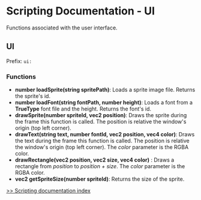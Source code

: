 # Scripting Documentation - UI
Functions associated with the user interface.

## UI
Prefix: ``ui:``

### Functions
- **number loadSprite(string spritePath)**: Loads a sprite image file. Returns the sprite's id.
- **number loadFont(string fontPath, number height)**: Loads a font from a **TrueType** font file and the height. Returns the font's id.
- **drawSprite(number spriteId, vec2 position)**: Draws the sprite during the frame this function is called. The position is relative the window's origin (top left corner).
- **drawText(string text, number fontId, vec2 position, vec4 color)**: Draws the text during the frame this function is called. The position is relative the window's origin (top left corner). The *color* parameter is the RGBA color.
- **drawRectangle(vec2 position, vec2 size, vec4 color)** : Draws a rectangle from *position* to *position + size*. The *color* parameter is the RGBA color.
- **vec2 getSpriteSize(number spriteId)**: Returns the size of the sprite.

[>> Scripting documentation index](../index.md)